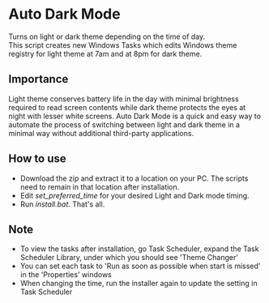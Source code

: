 # Auto Dark Mode
Turns on light or dark theme depending on the time of day.  
This script creates new Windows Tasks which edits Windows theme registry for light theme at 7am and at 8pm for dark theme.

## Importance
Light theme conserves battery life in the day with minimal brightness required to read screen contents while dark theme protects the eyes at night with lesser white screens.
Auto Dark Mode is a quick and easy way to automate the process of switching between light and dark theme in a minimal way without additional third-party applications.

## How to use
 - Download the zip and extract it to a location on your PC. The scripts need to remain in that location after installation.
 - Edit *set_preferred_time* for your desired Light and Dark mode timing.
 - Run *install.bat*. That's all.
 
## Note
 - To view the tasks after installation, go Task Scheduler, expand the Task Scheduler Library, under which you should see 'Theme Changer'
 - You can set each task to 'Run as soon as possible when start is missed' in the 'Properties' windows
 - When changing the time, run the installer again to update the setting in Task Scheduler
 
 

